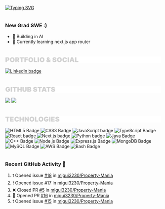
[![Typing SVG](https://readme-typing-svg.herokuapp.com/?size=33&color=FFFFFF&lines=Hello!+I'm+Miguel)](https://git.io/typing-svg)
#
### New Grad SWE :)


- 🔭 Building in AI
- 🌱 Currently learning next.js app router

#

<a href=#portfolio>![Portfolio and Social](Assets/inter-portfolio.png)</a> <p id="github-stats"><p>
<!-- 
[![Linkedin](https://i.stack.imgur.com/gVE0j.png) LinkedIn](https://www.linkedin.com/in/jose-miguel-sarenas/) -->

<a href="https://www.linkedin.com/in/jose-miguel-sarenas/"><img src="https://img.shields.io/badge/LinkedIn-0077B5?style=for-the-badge&logo=linkedin&logoColor=white" height=30 width=95 alt="Linkedin badge">

#

<a href=#github-stats>![Github Stats](Assets/inter-github-stats.png)</a> <p id="technologies"><p>

<img height="150px" src="https://github-readme-stats.vercel.app/api?username=migui3230&hide_border=true&show_icons=true&count_private=true&line_height=24&theme=radical"/> 

<img height="150px" src="https://github-readme-stats.vercel.app/api/top-langs/?username=migui3230&hide_border=true&card_width=317&layout=compact&langs_count=4&theme=radical"/>

#

<a href=#technologies>![Technologies](Assets/inter-technologies.png)</a>

<p>
<img alt="HTML5 Badge" src="https://img.shields.io/badge/html5-%23E34F26.svg?style=for-the-badge&logo=html5&logoColor=white" height=30 width=95/> 
<img alt="CSS3 Badge" src="https://img.shields.io/badge/css3-%231572B6.svg?style=for-the-badge&logo=css3&logoColor=white" height=30 width=95/> 
<img alt="JavaScript badge" src="https://img.shields.io/badge/javascript%20-%23FFDC28.svg?&style=for-the-badge&logo=javascript&logoColor=black" height=30 width=95/>
<img alt="TypeScript Badge" src="https://img.shields.io/badge/typescript-%23007ACC.svg?style=for-the-badge&logo=typescript&logoColor=white" height=30 width=95/>
<img alt="React badge" src="https://img.shields.io/badge/react%20-%2361DAFB.svg?&style=for-the-badge&logo=react&logoColor=black" height=30 width=95/>
<img alt="Next.js badge" src="https://img.shields.io/badge/Next-black?style=for-the-badge&logo=next.js&logoColor=white" height=30 width=95/>
<img alt="Python badge" src="https://img.shields.io/badge/Python-14354C?style=for-the-badge&logo=python&logoColor=white" height=30 width=95/>
<img alt="Java Badge" src="https://img.shields.io/badge/java-%23ED8B00.svg?style=for-the-badge&logo=java&logoColor=white" height=30 width=95/>
<img alt="C++ Badge" src="https://img.shields.io/badge/C%2B%2B-00599C?style=for-the-badge&logo=c%2B%2B&logoColor=white" height=30 width=95/>
<img alt="Node.js Badge" src="https://img.shields.io/badge/Node.js-43853D?style=for-the-badge&logo=node.js&logoColor=white" height=30 width=95/>
<img alt="Express.js Badge" src="https://img.shields.io/badge/Express.js-404D59?style=for-the-badge" height=30 width=95/>
<img alt="MongoDB Badge" src="https://img.shields.io/badge/MongoDB-4EA94B?style=for-the-badge&logo=mongodb&logoColor=white" height=30 width=95/>
<img alt="MySQL Badge" src="https://img.shields.io/badge/MySQL-00000F?style=for-the-badge&logo=mysql&logoColor=white" height=30 width=95/>
<img alt="AWS Badge" src="https://img.shields.io/badge/Amazon_AWS-232F3E?style=for-the-badge&logo=amazon-aws&logoColor=white" height=30 width=95/>
<img alt="Bash Badge" src="https://img.shields.io/badge/shell_script-%23121011.svg?style=for-the-badge&logo=gnu-bash&logoColor=white" height=30 width=95/>

</p>

# 
  
### Recent GitHub Activity 💯

<!--START_SECTION:activity-->
1. ❗️ Opened issue [#18](https://github.com/migui3230/Property-Mania/issues/18) in [migui3230/Property-Mania](https://github.com/migui3230/Property-Mania)
2. ❗️ Opened issue [#17](https://github.com/migui3230/Property-Mania/issues/17) in [migui3230/Property-Mania](https://github.com/migui3230/Property-Mania)
3. ❌ Closed PR [#5](https://github.com/migui3230/Property-Mania/pull/5) in [migui3230/Property-Mania](https://github.com/migui3230/Property-Mania)
4. 💪 Opened PR [#16](https://github.com/migui3230/Property-Mania/pull/16) in [migui3230/Property-Mania](https://github.com/migui3230/Property-Mania)
5. ❗️ Opened issue [#15](https://github.com/migui3230/Property-Mania/issues/15) in [migui3230/Property-Mania](https://github.com/migui3230/Property-Mania)
<!--END_SECTION:activity-->

  
  

